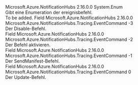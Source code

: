 <Type Name="EventCommand" FullName="Microsoft.Azure.NotificationHubs.Tracing.EventCommand">
  <TypeSignature Language="C#" Value="public enum EventCommand" />
  <TypeSignature Language="ILAsm" Value=".class public auto ansi sealed EventCommand extends System.Enum" />
  <TypeSignature Language="DocId" Value="T:Microsoft.Azure.NotificationHubs.Tracing.EventCommand" />
  <TypeSignature Language="VB.NET" Value="Public Enum EventCommand" />
  <TypeSignature Language="F#" Value="type EventCommand = " />
  <AssemblyInfo>
    <AssemblyName>Microsoft.Azure.NotificationHubs</AssemblyName>
    <AssemblyVersion>2.16.0.0</AssemblyVersion>
  </AssemblyInfo>
  <Base>
    <BaseTypeName>System.Enum</BaseTypeName>
  </Base>
  <Docs>
    <summary>Gibt eine Enumeration der ereignisbefehl.</summary>
    <remarks>To be added.</remarks>
  </Docs>
  <Members>
    <Member MemberName="Disable">
      <MemberSignature Language="C#" Value="Disable" />
      <MemberSignature Language="ILAsm" Value=".field public static literal valuetype Microsoft.Azure.NotificationHubs.Tracing.EventCommand Disable = int32(-3)" />
      <MemberSignature Language="DocId" Value="F:Microsoft.Azure.NotificationHubs.Tracing.EventCommand.Disable" />
      <MemberSignature Language="VB.NET" Value="Disable" />
      <MemberSignature Language="F#" Value="Disable = -3" Usage="Microsoft.Azure.NotificationHubs.Tracing.EventCommand.Disable" />
      <MemberType>Field</MemberType>
      <AssemblyInfo>
        <AssemblyName>Microsoft.Azure.NotificationHubs</AssemblyName>
        <AssemblyVersion>2.16.0.0</AssemblyVersion>
      </AssemblyInfo>
      <ReturnValue>
        <ReturnType>Microsoft.Azure.NotificationHubs.Tracing.EventCommand</ReturnType>
      </ReturnValue>
      <MemberValue>-3</MemberValue>
      <Docs>
        <summary>Der Disable-Befehl.</summary>
      </Docs>
    </Member>
    <Member MemberName="Enable">
      <MemberSignature Language="C#" Value="Enable" />
      <MemberSignature Language="ILAsm" Value=".field public static literal valuetype Microsoft.Azure.NotificationHubs.Tracing.EventCommand Enable = int32(-2)" />
      <MemberSignature Language="DocId" Value="F:Microsoft.Azure.NotificationHubs.Tracing.EventCommand.Enable" />
      <MemberSignature Language="VB.NET" Value="Enable" />
      <MemberSignature Language="F#" Value="Enable = -2" Usage="Microsoft.Azure.NotificationHubs.Tracing.EventCommand.Enable" />
      <MemberType>Field</MemberType>
      <AssemblyInfo>
        <AssemblyName>Microsoft.Azure.NotificationHubs</AssemblyName>
        <AssemblyVersion>2.16.0.0</AssemblyVersion>
      </AssemblyInfo>
      <ReturnValue>
        <ReturnType>Microsoft.Azure.NotificationHubs.Tracing.EventCommand</ReturnType>
      </ReturnValue>
      <MemberValue>-2</MemberValue>
      <Docs>
        <summary>Der Befehl aktivieren.</summary>
      </Docs>
    </Member>
    <Member MemberName="SendManifest">
      <MemberSignature Language="C#" Value="SendManifest" />
      <MemberSignature Language="ILAsm" Value=".field public static literal valuetype Microsoft.Azure.NotificationHubs.Tracing.EventCommand SendManifest = int32(-1)" />
      <MemberSignature Language="DocId" Value="F:Microsoft.Azure.NotificationHubs.Tracing.EventCommand.SendManifest" />
      <MemberSignature Language="VB.NET" Value="SendManifest" />
      <MemberSignature Language="F#" Value="SendManifest = -1" Usage="Microsoft.Azure.NotificationHubs.Tracing.EventCommand.SendManifest" />
      <MemberType>Field</MemberType>
      <AssemblyInfo>
        <AssemblyName>Microsoft.Azure.NotificationHubs</AssemblyName>
        <AssemblyVersion>2.16.0.0</AssemblyVersion>
      </AssemblyInfo>
      <ReturnValue>
        <ReturnType>Microsoft.Azure.NotificationHubs.Tracing.EventCommand</ReturnType>
      </ReturnValue>
      <MemberValue>-1</MemberValue>
      <Docs>
        <summary>Der SendManifest-Befehl.</summary>
      </Docs>
    </Member>
    <Member MemberName="Update">
      <MemberSignature Language="C#" Value="Update" />
      <MemberSignature Language="ILAsm" Value=".field public static literal valuetype Microsoft.Azure.NotificationHubs.Tracing.EventCommand Update = int32(0)" />
      <MemberSignature Language="DocId" Value="F:Microsoft.Azure.NotificationHubs.Tracing.EventCommand.Update" />
      <MemberSignature Language="VB.NET" Value="Update" />
      <MemberSignature Language="F#" Value="Update = 0" Usage="Microsoft.Azure.NotificationHubs.Tracing.EventCommand.Update" />
      <MemberType>Field</MemberType>
      <AssemblyInfo>
        <AssemblyName>Microsoft.Azure.NotificationHubs</AssemblyName>
        <AssemblyVersion>2.16.0.0</AssemblyVersion>
      </AssemblyInfo>
      <ReturnValue>
        <ReturnType>Microsoft.Azure.NotificationHubs.Tracing.EventCommand</ReturnType>
      </ReturnValue>
      <MemberValue>0</MemberValue>
      <Docs>
        <summary>Der Update-Befehl.</summary>
      </Docs>
    </Member>
  </Members>
</Type>